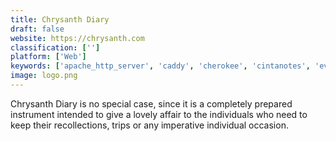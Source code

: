 ```yaml
---
title: Chrysanth Diary
draft: false 
website: https://chrysanth.com
classification: ['']
platform: ['Web']
keywords: ['apache_http_server', 'caddy', 'cherokee', 'cintanotes', 'evernote', 'ghostnote', 'jotbox', 'laverna', 'magic_xpa_application_platform', 'npm_simplehttpserver', 'notezilla', 'penultimate', 'rednotebook', 'simplenote', 'somnote', 'squid_notes', 'todolist', 'wpn-xm', 'wtserver', 'winginx', 'wnmp']
image: logo.png
---
```

Chrysanth Diary is no special case, since it is a completely prepared instrument intended to give a lovely affair to the individuals who need to keep their recollections, trips or any imperative individual occasion.